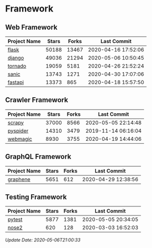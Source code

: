 # Framework

## Web Framework

| Project Name | Stars | Forks | Last Commit |
| ------------ | ----- | ----- | ----------- |
| [flask](https://github.com/pallets/flask) | 50188 | 13467 | 2020-04-16 17:52:06 |
| [django](https://github.com/django/django) | 49036 | 21294 | 2020-05-06 10:50:45 |
| [tornado](https://github.com/tornadoweb/tornado) | 19059 | 5181 | 2020-04-26 21:52:24 |
| [sanic](https://github.com/huge-success/sanic) | 13743 | 1271 | 2020-04-30 17:07:06 |
| [fastapi](https://github.com/tiangolo/fastapi) | 13373 | 865 | 2020-04-18 15:57:50 |

## Crawler Framework

| Project Name | Stars | Forks | Last Commit |
| ------------ | ----- | ----- | ----------- |
| [scrapy](https://github.com/scrapy/scrapy) | 37000 | 8566 | 2020-05-05 22:14:48 |
| [pyspider](https://github.com/binux/pyspider) | 14310 | 3479 | 2019-11-14 06:16:04 |
| [webmagic](https://github.com/code4craft/webmagic) | 8930 | 3755 | 2020-04-19 14:44:06 |

## GraphQL Framework

| Project Name | Stars | Forks | Last Commit |
| ------------ | ----- | ----- | ----------- |
| [graphene](https://github.com/graphql-python/graphene) | 5651 | 612 | 2020-04-29 12:38:56 |

## Testing Framework

| Project Name | Stars | Forks | Last Commit |
| ------------ | ----- | ----- | ----------- |
| [pytest](https://github.com/pytest-dev/pytest) | 5877 | 1381 | 2020-05-05 20:34:05 |
| [nose2](https://github.com/nose-devs/nose2) | 620 | 128 | 2020-03-03 16:52:03 |

*Update Date: 2020-05-06T21:00:33*